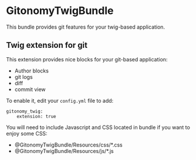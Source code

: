 GitonomyTwigBundle
==================

This bundle provides git features for your twig-based application.

Twig extension for git
----------------------

This extension provides nice blocks for your git-based application:

* Author blocks
* git logs
* diff
* commit view

To enable it, edit your ``config.yml`` file to add:

    gitonomy_twig:
        extension: true

You will need to include Javascript and CSS located in bundle if you want
to enjoy some CSS:

* @GitonomyTwigBundle/Resources/css/*.css
* @GitonomyTwigBundle/Resources/js/*.js
